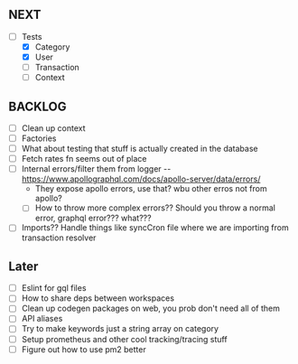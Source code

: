 ## NEXT

-   [ ] Tests
    -   [x] Category
    -   [x] User
    -   [ ] Transaction
    -   [ ] Context

## BACKLOG

-   [ ] Clean up context
-   [ ] Factories
-   [ ] What about testing that stuff is actually created in the database
-   [ ] Fetch rates fn seems out of place
-   [ ] Internal errors/filter them from logger -- https://www.apollographql.com/docs/apollo-server/data/errors/
    -   They expose apollo errors, use that? wbu other erros not from apollo?
    -   [ ] How to throw more complex errors?? Should you throw a normal error, graphql error??? what???
-   [ ] Imports?? Handle things like syncCron file where we are importing from transaction resolver

## Later

-   [ ] Eslint for gql files
-   [ ] How to share deps between workspaces
-   [ ] Clean up codegen packages on web, you prob don't need all of them
-   [ ] API aliases
-   [ ] Try to make keywords just a string array on category
-   [ ] Setup prometheus and other cool tracking/tracing stuff
-   [ ] Figure out how to use pm2 better
